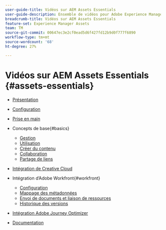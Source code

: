 ```yaml
---
user-guide-title: Vidéos sur AEM Assets Essentials
user-guide-description: Ensemble de vidéos pour Adobe Experience Manager Assets Essentials.
breadcrumb-title: Vidéos sur AEM Assets Essentials
feature-set: Experience Manager Assets
team: TM
source-git-commit: 00647ec3e2cf0ead5d6f427fd12b9d0f777f6890
workflow-type: tm+mt
source-wordcount: '68'
ht-degree: 27%

---
```



# Vidéos sur AEM Assets Essentials {#assets-essentials}

+ [Présentation](overview.md)

+ [Configuration](./provisioning.md)
+ [Prise en main](./getting-started.md)

+ Concepts de base{#basics}
   + [Gestion](basics/managing.md)
   + [Utilisation](basics/using.md)
   + [Créer du contenu](basics/creating.md)
   + [Collaboration](basics/collaborating.md)
   + [Partage de liens](basics/link-sharing.md)

+ [Intégration de Creative Cloud](integrations/creative-cloud.md)

+ Intégration d’Adobe Workfront{#workfront}
   + [Configuration](./integrations/workfront/configure.md)
   + [Mappage des métadonnées](./integrations/workfront/map-metadata.md)
   + [Envoi de documents et liaison de ressources](./integrations/workfront/link-send.md)
   + [Historique des versions](./integrations/workfront/versions.md)

+ [Intégration Adobe Journey Optimizer](https://experienceleague.adobe.com/docs/journey-optimizer-learn/tutorials/create-messages/create-email-content-with-the-message-editor.html?lang=fr)

+ [Documentation](https://experienceleague.adobe.com/docs/experience-manager-assets-essentials/help/introduction.html)